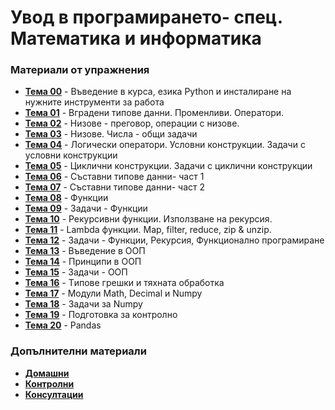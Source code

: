 # Увод в програмирането- спец. Математика и информатика

### Материали от упражнения
- **[Тема 00](https://github.com/KristianIvanov24/Introduction_to_programming_FMI/tree/main/sem.00)** - Въведение в курса, езика Python и инсталиране на нужните инструменти за работа
- **[Тема 01](https://github.com/KristianIvanov24/Introduction_to_programming_FMI/tree/main/sem.01)** - Вградени типове данни. Променливи. Оператори.
- **[Тема 02](https://github.com/KristianIvanov24/Introduction_to_programming_FMI/tree/main/sem.02)** - Низове - преговор, операции с низове.
- **[Тема 03](https://github.com/KristianIvanov24/Introduction_to_programming_FMI/tree/main/sem.03)** - Низове. Числа - общи задачи
- **[Тема 04](https://github.com/KristianIvanov24/Introduction_to_programming_FMI/tree/main/sem.04)** - Логически оператори. Условни конструкции. Задачи с условни конструкции
- **[Тема 05](https://github.com/KristianIvanov24/Introduction_to_programming_FMI/tree/main/sem.05)** - Циклични конструкции. Задачи с циклични конструкции
- **[Тема 06](https://github.com/KristianIvanov24/Introduction_to_programming_FMI/tree/main/sem.06)** - Съставни типове данни- част 1
- **[Тема 07](https://github.com/KristianIvanov24/Introduction_to_programming_FMI/tree/main/sem.07)** - Съставни типове данни- част 2
- **[Тема 08](https://github.com/KristianIvanov24/Introduction_to_programming_FMI/tree/main/sem.08)** - Функции
- **[Тема 09](https://github.com/KristianIvanov24/Introduction_to_programming_FMI/tree/main/sem.09)** - Задачи - Функции
- **[Тема 10](https://github.com/KristianIvanov24/Introduction_to_programming_FMI/tree/main/sem.10)** - Рекурсивни функции. Използване на рекурсия.
- **[Тема 11](https://github.com/KristianIvanov24/Introduction_to_programming_FMI/tree/main/sem.11)** - Lambda функции. Мap, filter, reduce, zip & unzip.
- **[Тема 12](https://github.com/KristianIvanov24/Introduction_to_programming_FMI/tree/main/sem.12)** - Задачи - Функции, Рекурсия, Функционално програмиране
- **[Тема 13](https://github.com/KristianIvanov24/Introduction_to_programming_FMI/tree/main/sem.13)** - Въведение в ООП
- **[Тема 14](https://github.com/KristianIvanov24/Introduction_to_programming_FMI/tree/main/sem.14)** - Принципи в ООП
- **[Тема 15](https://github.com/KristianIvanov24/Introduction_to_programming_FMI/tree/main/sem.15)** - Задачи - ООП
- **[Тема 16](https://github.com/KristianIvanov24/Introduction_to_programming_FMI/tree/main/sem.16)** - Tипове грешки и тяхната обработка
- **[Тема 17](https://github.com/KristianIvanov24/Introduction_to_programming_FMI/tree/main/sem.17)** - Модули Math, Decimal и Numpy
- **[Тема 18](https://github.com/KristianIvanov24/Introduction_to_programming_FMI/tree/main/sem.18)** - Задачи за Numpy
- **[Тема 19](https://github.com/KristianIvanov24/Introduction_to_programming_FMI/tree/main/sem.19)** - Подготовка за контролно
- **[Тема 20](https://github.com/KristianIvanov24/Introduction_to_programming_FMI/tree/main/sem.20)** - Pandas

### Допълнителни материали
- **[Домашни](https://github.com/KristianIvanov24/Introduction_to_programming_FMI/tree/main/utils/homeworks)**
- **[Контролни](https://github.com/KristianIvanov24/Introduction_to_programming_FMI/tree/main/utils/tests)**
- **[Консултации](https://github.com/KristianIvanov24/Introduction_to_programming_FMI/tree/main/utils/consultations)**
